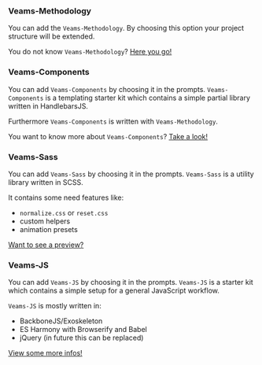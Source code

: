 ### Veams-Methodology

You can add the `Veams-Methodology`. By choosing this option your project structure will be extended. 

You do not know `Veams-Methodology`? [Here you go!](http://methodology.veams.org/)

### Veams-Components

You can add `Veams-Components` by choosing it in the prompts. `Veams-Components` is a templating starter kit which contains a simple partial library written in HandlebarsJS.

Furthermore `Veams-Components` is written with `Veams-Methodology`. 

You want to know more about `Veams-Components`? [Take a look!](http://components.veams.org/)

### Veams-Sass

You can add `Veams-Sass` by choosing it in the prompts. `Veams-Sass` is a utility library written in SCSS.

It contains some need features like:

- `normalize.css` or `reset.css` 
- custom helpers 
- animation presets

[Want to see a preview?](http://sass.veams.org/)

### Veams-JS

You can add `Veams-JS` by choosing it in the prompts. `Veams-JS` is a starter kit which contains a simple setup for a general JavaScript workflow.

`Veams-JS` is mostly written in:

- BackboneJS/Exoskeleton
- ES Harmony with Browserify and Babel
- jQuery (in future this can be replaced)

[View some more infos!](http://js.veams.org/)